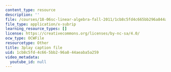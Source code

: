 ```yaml
---
content_type: resource
description: ''
file: /courses/18-06sc-linear-algebra-fall-2011/1cb8c5fd4c665bb296a844aeaba5a259_TX_vooSnhm8.vtt
file_type: application/x-subrip
learning_resource_types: []
license: https://creativecommons.org/licenses/by-nc-sa/4.0/
ocw_type: OCWFile
resourcetype: Other
title: 3play caption file
uid: 1cb8c5fd-4c66-5bb2-96a8-44aeaba5a259
video_metadata:
  youtube_id: null
---
```

